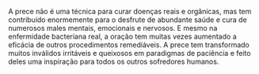 ﻿A prece não é uma técnica para curar doenças reais e orgânicas, mas tem contribuído enormemente para o desfrute de abundante saúde e cura de numerosos males mentais, emocionais e nervosos. E mesmo na enfermidade bacteriana real, a oração tem muitas vezes aumentado a eficácia de outros procedimentos remediáveis. A prece tem transformado muitos inválidos irritáveis e queixosos em paradigmas de paciência e feito deles uma inspiração para todos os outros  sofredores humanos.